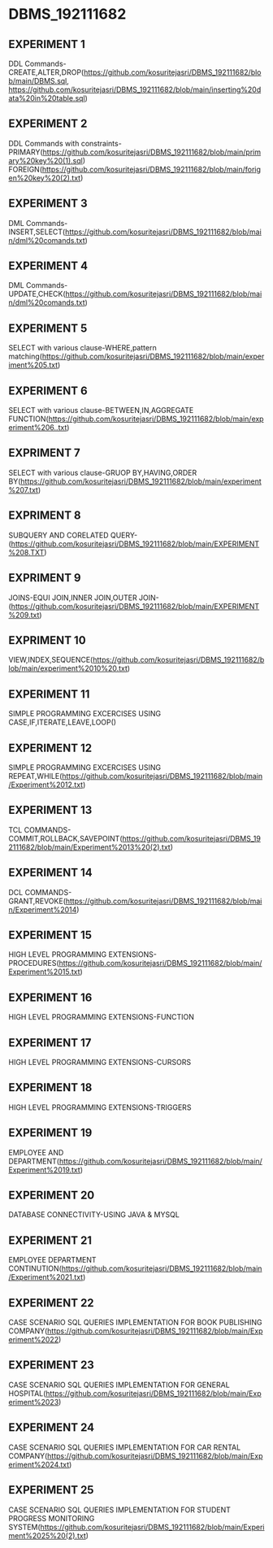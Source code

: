 # DBMS_192111682
## EXPERIMENT 1
   DDL Commands-CREATE,ALTER,DROP(https://github.com/kosuritejasri/DBMS_192111682/blob/main/DBMS.sql,
                                  https://github.com/kosuritejasri/DBMS_192111682/blob/main/inserting%20data%20in%20table.sql)
## EXPERIMENT 2
   DDL Commands with constraints-
      PRIMARY(https://github.com/kosuritejasri/DBMS_192111682/blob/main/primary%20key%20(1).sql)
      FOREIGN(https://github.com/kosuritejasri/DBMS_192111682/blob/main/forigen%20key%20(2).txt)
## EXPERIMENT 3
   DML Commands-INSERT,SELECT(https://github.com/kosuritejasri/DBMS_192111682/blob/main/dml%20comands.txt)
## EXPERIMENT 4
   DML Commands-UPDATE,CHECK(https://github.com/kosuritejasri/DBMS_192111682/blob/main/dml%20comands.txt)
## EXPERIMENT 5
   SELECT with various clause-WHERE,pattern matching(https://github.com/kosuritejasri/DBMS_192111682/blob/main/experiment%205.txt)
## EXPERIMENT 6 
   SELECT with various clause-BETWEEN,IN,AGGREGATE FUNCTION(https://github.com/kosuritejasri/DBMS_192111682/blob/main/experiment%206..txt)
## EXPRIMENT 7 
   SELECT with various clause-GRUOP BY,HAVING,ORDER BY(https://github.com/kosuritejasri/DBMS_192111682/blob/main/experiment%207.txt)
## EXPRIMENT 8
   SUBQUERY AND CORELATED QUERY-(https://github.com/kosuritejasri/DBMS_192111682/blob/main/EXPERIMENT%208.TXT)
## EXPRIMENT 9
   JOINS-EQUI JOIN,INNER JOIN,OUTER JOIN-(https://github.com/kosuritejasri/DBMS_192111682/blob/main/EXPERIMENT%209.txt)
## EXPRIMENT 10
   VIEW,INDEX,SEQUENCE(https://github.com/kosuritejasri/DBMS_192111682/blob/main/experiment%2010%20.txt)
## EXPERIMENT 11
   SIMPLE PROGRAMMING EXCERCISES USING CASE,IF,ITERATE,LEAVE,LOOP()
## EXPERIMENT 12
   SIMPLE PROGRAMMING EXCERCISES USING REPEAT,WHILE(https://github.com/kosuritejasri/DBMS_192111682/blob/main/Experiment%2012.txt)
## EXPERIMENT 13
   TCL COMMANDS-COMMIT,ROLLBACK,SAVEPOINT(https://github.com/kosuritejasri/DBMS_192111682/blob/main/Experiment%2013%20(2).txt)
## EXPERIMENT 14
   DCL COMMANDS-GRANT,REVOKE(https://github.com/kosuritejasri/DBMS_192111682/blob/main/Experiment%2014)
## EXPERIMENT 15
   HIGH LEVEL PROGRAMMING EXTENSIONS-PROCEDURES(https://github.com/kosuritejasri/DBMS_192111682/blob/main/Experiment%2015.txt)
## EXPERIMENT 16
   HIGH LEVEL PROGRAMMING EXTENSIONS-FUNCTION
## EXPERIMENT 17
   HIGH LEVEL PROGRAMMING EXTENSIONS-CURSORS
## EXPERIMENT 18
   HIGH LEVEL PROGRAMMING EXTENSIONS-TRIGGERS
## EXPERIMENT 19
   EMPLOYEE AND DEPARTMENT(https://github.com/kosuritejasri/DBMS_192111682/blob/main/Experiment%2019.txt)
## EXPERIMENT 20
   DATABASE CONNECTIVITY-USING JAVA & MYSQL
## EXPERIMENT 21
   EMPLOYEE DEPARTMENT CONTINUTION(https://github.com/kosuritejasri/DBMS_192111682/blob/main/Experiment%2021.txt)
## EXPERIMENT 22
   CASE SCENARIO SQL QUERIES IMPLEMENTATION FOR BOOK PUBLISHING COMPANY(https://github.com/kosuritejasri/DBMS_192111682/blob/main/Experiment%2022)
## EXPERIMENT 23
   CASE SCENARIO SQL QUERIES IMPLEMENTATION FOR GENERAL HOSPITAL(https://github.com/kosuritejasri/DBMS_192111682/blob/main/Experiment%2023)
## EXPERIMENT 24
   CASE SCENARIO SQL QUERIES IMPLEMENTATION FOR CAR RENTAL COMPANY(https://github.com/kosuritejasri/DBMS_192111682/blob/main/Experiment%2024.txt) 
## EXPERIMENT 25
   CASE SCENARIO SQL QUERIES IMPLEMENTATION FOR STUDENT PROGRESS MONITORING SYSTEM(https://github.com/kosuritejasri/DBMS_192111682/blob/main/Experiment%2025%20(2).txt)

   

   
